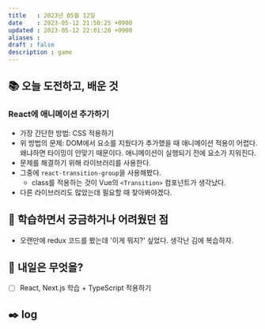 ```yaml
---
title   : 2023년 05월 12일 
date    : 2023-05-12 21:50:25 +0900
updated : 2023-05-12 22:01:20 +0900
aliases : 
draft : false
description : game
---
```

## 📚 오늘 도전하고, 배운 것

### React에 애니메이션 추가하기

- 가장 간단한 방법: CSS 적용하기
- 위 방법의 문제: DOM에서 요소를 지웠다가 추가했을 때 애니메이션 적용이 어렵다. 왜냐하면 타이밍이 안맞기 때문이다. 애니메이션이 실행되기 전에 요소가 지워진다.
- 문제를 해결하기 위해 라이브러리를 사용한다.
- 그중에 `react-transition-group`을 사용해봤다.
  - class를 적용하는 것이 Vue의 `<Transition>` 컴포넌트가 생각났다.
- 다른 라이브러리도 많았는데 필요할 때 찾아봐야겠다.

## 🤔 학습하면서 궁금하거나 어려웠던 점
- 오랜만에 redux 코드를 봤는데 '이게 뭐지?' 싶었다. 생각난 김에 복습하자.

## 🌅 내일은 무엇을?

- [ ] React, Next.js 학습 + TypeScript 적용하기

## ✒️ log

